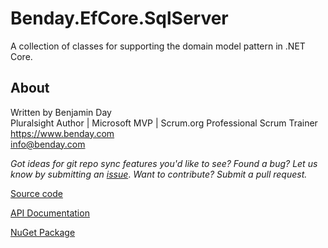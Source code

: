 # Benday.EfCore.SqlServer

A collection of classes for supporting the domain model pattern in .NET Core.

## About

Written by Benjamin Day  
Pluralsight Author | Microsoft MVP | Scrum.org Professional Scrum Trainer  
https://www.benday.com  
info@benday.com 

*Got ideas for git repo sync features you'd like to see? Found a bug? 
Let us know by submitting an [issue](https://github.com/benday-inc/Benday.EfCore.SqlServer/issues)*. *Want to contribute? Submit a pull request.*

[Source code](https://github.com/benday-inc/Benday.EfCore.SqlServer)

[API Documentation](https://benday-inc.github.io/Benday.EfCore.SqlServer/api/Benday.EfCore.SqlServer.html)

[NuGet Package](https://www.nuget.org/packages/Benday.EfCore.SqlServer/)

